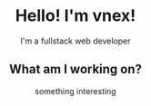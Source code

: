 <div align="center">

# Hello! I'm vnex!

I'm a fullstack web developer

## What am I working on?

something interesting

</div>
